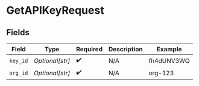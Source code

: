 # GetAPIKeyRequest


## Fields

| Field              | Type               | Required           | Description        | Example            |
| ------------------ | ------------------ | ------------------ | ------------------ | ------------------ |
| `key_id`           | *Optional[str]*    | :heavy_check_mark: | N/A                | fh4dUNV3WQ         |
| `org_id`           | *Optional[str]*    | :heavy_check_mark: | N/A                | org-123            |